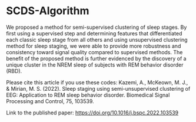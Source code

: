 # SCDS-Algorithm
We proposed a method for semi-supervised clustering of sleep stages. By first using a supervised step and determining features that differentiated each classic sleep stage from all others and using unsupervised clustering method for sleep staging, we were able to provide more robustness and consistency toward signal quality compared to supervised methods. The benefit of the proposed method is further evidenced by the discovery of a unique cluster in the NREM sleep of subjects with REM behavior disorder (RBD).

Please cite this article if you use these codes: Kazemi, A., McKeown, M. J., & Mirian, M. S. (2022). Sleep staging using semi-unsupervised clustering of EEG: Application to REM sleep behavior disorder. Biomedical Signal Processing and Control, 75, 103539.

Link to the published paper: https://doi.org/10.1016/j.bspc.2022.103539 


